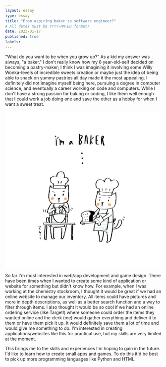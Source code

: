 ```yaml
---
layout: essay
type: essay
title: "From aspiring baker to software engineer?"
# All dates must be YYYY-MM-DD format!
date: 2023-01-17
published: true
labels:
---
```


"What do you want to be when you grow up?" As a kid my answer was always, "a baker." I don't really know how my 8 year-old-self decided on becoming a pastry-maker; I think I was imagining it involving some Willy Wonka-levels of incredible sweets creation or maybe just the idea of being able to snack on yummy pastries all day made it the most appealing. I definitely did not imagine myself being here, pursuing a degree in computer science, and eventually a career working on code and computers. While I don't have a strong passion for baking or coding, I like them well enough that I could work a job doing one and save the other as a hobby for when I want a sweet treat. 

<img src="../img/bakingcat.jpeg">

So far I'm most interested in web/app development and game design. There have been times when I wanted to create some kind of application or website for something but didn't know how. For example, when I was working at the chemistry stockroom, I thought it would be great if we had an online website to manage our inventory. All items could have pictures and more in depth descriptions, as well as a better search function and a way to filter through items. I also thought it would be so cool if we had an online ordering service (like Target!) where someone could order the items they wanted online and the clerk (me) would gather everything and deliver it to them or have them pick it up. It would definitely save them a lot of time and would give me something to do. I'm interested in creating applications/websites like this for practical use, but my skills are very limited at the moment.

This brings me to the skills and experiences I'm hoping to gain in the future. I'd like to learn how to create small apps and games. To do this it'd be best to pick up more programming languages like Python and HTML. 
